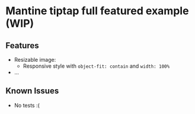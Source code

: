 # Mantine tiptap full featured example (WIP)
## Features
- Resizable image:
    - Responsive style with `object-fit: contain` and `width: 100%`
- ...

## Known Issues
- No tests :(